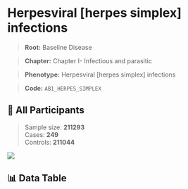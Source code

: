 # Herpesviral [herpes simplex] infections

> **Root:** Baseline Disease  

> **Chapter:** Chapter I- Infectious and parasitic  

> **Phenotype:** Herpesviral [herpes simplex] infections  

> **Code:** `AB1_HERPES_SIMPLEX`

## 🧪 All Participants  
> Sample size: **211293**  
> Cases: **249**  
> Controls: **211044**
<img src="/Sensitive/Figures/ALL/Incidence/AB1_HERPES_SIMPLEX.png"/>

## 📊 Data Table
<CsvTableMRF src="/Sensitive/Data/ALL/Incidence/COX_AB1_HERPES_SIMPLEX.csv"/>

